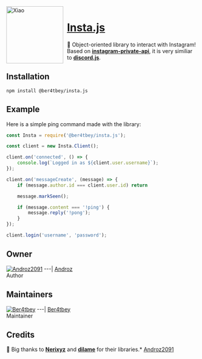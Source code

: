 <img width="150" height="150" align="left" style="float: left; margin: 0 10px 0 0;" alt="Xiao" src="https://i.goopics.net/PO1L4.png">

# [Insta.js](https://npmjs.com/@ber4tbey/insta.js)

💬 Object-oriented library to interact with Instagram! Based on **[instagram-private-api](https://github.com/dilame/instagram-private-api)**, it is very similiar to **[discord.js](https://npmjs.com/discord.js)**.

## Installation
```
npm install @ber4tbey/insta.js
```

## Example

Here is a simple ping command made with the library:

```js
const Insta = require('@ber4tbey/insta.js');

const client = new Insta.Client();

client.on('connected', () => {
    console.log(`Logged in as ${client.user.username}`);
});

client.on('messageCreate', (message) => {
    if (message.author.id === client.user.id) return

    message.markSeen();

    if (message.content === '!ping') {
        message.reply('!pong');
    }
});

client.login('username', 'password');
```
## Owner
[![Androz2091](https://github.com/Androz2091.png?size=100)](https://github.com/Androz2091) 
---|
[Androz](https://t.me/Androz2091)   
Author

## Maintainers
[![Ber4tbey](https://github.com/Ber4tbey.png?size=100)](https://github.com/Ber4tbey) 
---|
[Ber4tbey](https://t.me/Ber4tbey)   
Maintainer 

## Credits

🧡 Big thanks to **[Nerixyz](https://github.com/Nerixyz)** and **[dilame](https://github.com/dilame)** for their libraries.* [Androz2091](https://github.com/Androz2091)
